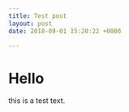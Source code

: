 ```yaml
---
title: Test post
layout: post
date: 2018-09-01 15:20:22 +0000

---
```

# Hello

this is a test text.